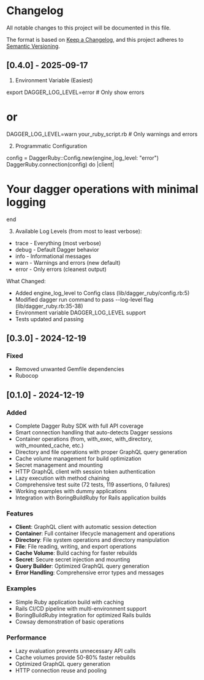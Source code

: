 # Changelog

All notable changes to this project will be documented in this file.

The format is based on [Keep a Changelog](https://keepachangelog.com/en/1.0.0/),
and this project adheres to [Semantic Versioning](https://semver.org/spec/v2.0.0.html).

## [0.4.0] - 2025-09-17

1. Environment Variable (Easiest)

export DAGGER_LOG_LEVEL=error  # Only show errors
# or
DAGGER_LOG_LEVEL=warn your_ruby_script.rb  # Only warnings and errors

2. Programmatic Configuration

config = DaggerRuby::Config.new(engine_log_level: "error")
DaggerRuby.connection(config) do |client|
# Your dagger operations with minimal logging
end

3. Available Log Levels (from most to least verbose):

- trace - Everything (most verbose)
- debug - Default Dagger behavior
- info - Informational messages
- warn - Warnings and errors (new default)
- error - Only errors (cleanest output)

What Changed:

- Added engine_log_level to Config class (lib/dagger_ruby/config.rb:5)
- Modified dagger run command to pass --log-level flag (lib/dagger_ruby.rb:35-38)
- Environment variable DAGGER_LOG_LEVEL support
- Tests updated and passing

## [0.3.0] - 2024-12-19

### Fixed 

- Removed unwanted Gemfile dependencies 
- Rubocop

## [0.1.0] - 2024-12-19

### Added
- Complete Dagger Ruby SDK with full API coverage
- Smart connection handling that auto-detects Dagger sessions
- Container operations (from, with_exec, with_directory, with_mounted_cache, etc.)
- Directory and file operations with proper GraphQL query generation
- Cache volume management for build optimization
- Secret management and mounting
- HTTP GraphQL client with session token authentication
- Lazy execution with method chaining
- Comprehensive test suite (72 tests, 119 assertions, 0 failures)
- Working examples with dummy applications
- Integration with BoringBuildRuby for Rails application builds

### Features
- **Client**: GraphQL client with automatic session detection
- **Container**: Full container lifecycle management and operations
- **Directory**: File system operations and directory manipulation
- **File**: File reading, writing, and export operations  
- **Cache Volume**: Build caching for faster rebuilds
- **Secret**: Secure secret injection and mounting
- **Query Builder**: Optimized GraphQL query generation
- **Error Handling**: Comprehensive error types and messages

### Examples
- Simple Ruby application build with caching
- Rails CI/CD pipeline with multi-environment support
- BoringBuildRuby integration for optimized Rails builds
- Cowsay demonstration of basic operations

### Performance
- Lazy evaluation prevents unnecessary API calls
- Cache volumes provide 50-80% faster rebuilds
- Optimized GraphQL query generation
- HTTP connection reuse and pooling 
